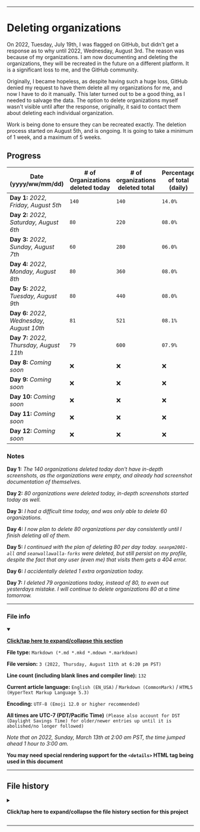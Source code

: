 
***

# Deleting organizations

On 2022, Tuesday, July 19th, I was flagged on GitHub, but didn't get a response as to why until 2022, Wednesday, August 3rd. The reason was because of my organizations. I am now documenting and deleting the organizations, they will be recreated in the future on a different platform. It is a significant loss to me, and the GitHub community.

Originally, I became hopeless, as despite having such a huge loss, GitHub denied my request to have them delete all my organizations for me, and now I have to do it manually. This later turned out to be a good thing, as I needed to salvage the data. The option to delete organizations myself wasn't visible until after the response, originally, it said to contact them about deleting each individual organization.

Work is being done to ensure they can be recreated exactly. The deletion process started on August 5th, and is ongoing. It is going to take a minimum of 1 week, and a maximum of 5 weeks.

## Progress

| Date (yyyy/ww/mm/dd) | # of Organizations deleted today | # of organizations deleted total | Percentage of total (daily) |  Total % of organizations deleted |
|---|---|---|---|---|
| **Day 1:** _2022, Friday, August 5th_ | `140` | `140` | `14.0%` | `14.0%` |
| **Day 2:** _2022, Saturday, August 6th_ | `80` | `220` | `08.0%` | `22.0%` |
| **Day 3:** _2022, Sunday, August 7th_ | `60` | `280` | `06.0%` | `28.0%` |
| **Day 4:** _2022, Monday, August 8th_ | `80` | `360` | `08.0%` | `36.0%` |
| **Day 5:** _2022, Tuesday, August 9th_ | `80` | `440` | `08.0%` | `44.0%` |
| **Day 6:** _2022, Wednesday, August 10th_ | `81` | `521` | `08.1%` | `52.1%` |
| **Day 7:** _2022, Thursday, August 11th_ | `79` | `600` | `07.9%` | `60.0%` |
| **Day 8:** _Coming soon_ | :x: | :x: | :x: | :x: |
| **Day 9:** _Coming soon_ | :x: | :x: | :x: | :x: |
| **Day 10:** _Coming soon_ | :x: | :x: | :x: | :x: |
| **Day 11:** _Coming soon_ | :x: | :x: | :x: | :x: |
| **Day 12:** _Coming soon_ | :x: | :x: | :x: | :x: |

<!-- Notes
Day 6: I accidentally deleted 1 extra organization today.
!-->

<!-- File info
Table version: 7.0, day 7 (2022, Thursday, August 11th at 6:03 pm PST)
Type: Markdown document (*.md *.mkd *.mdown *.markdown)
!-->

### Notes

**Day 1:** _The 140 organizations deleted today don't have in-depth screenshots, as the organizations were empty, and already had screenshot documentation of themselves._

**Day 2:** _80 organizations were deleted today, in-depth screenshots started today as well._

**Day 3:** _I had a difficult time today, and was only able to delete 60 organizations._

**Day 4:** _I now plan to delete 80 organizations per day consistently until I finish deleting all of them._

**Day 5:** _I continued with the plan of deleting 80 per day today. `seanpm2001-all` and `seanwallawalla-forks` were deleted, but still persist on my profile, despite the fact that any user (even me) that visits them gets a 404 error._

**Day 6:** _I accidentally deleted 1 extra organization today._

**Day 7:** _I deleted 79 organizations today, instead of 80, to even out yesterdays mistake. I will continue to delete organizations 80 at a time tomorrow._

***

### File info

<details open><summary><p lang="en"><b><u>Click/tap here to expand/collapse this section</u></b></p></summary>

**File type:** `Markdown (*.md *.mkd *.mdown *.markdown)`

**File version:** `3 (2022, Thursday, August 11th at 6:20 pm PST)`

**Line count (including blank lines and compiler line):** `132`

**Current article language:** `English (EN_USA)` / `Markdown (CommonMark)` / `HTML5 (HyperText Markup Language 5.3)`

**Encoding:** `UTF-8 (Emoji 12.0 or higher recommended)`

**All times are UTC-7 (PDT/Pacific Time)** `(Please also account for DST (Daylight Savings Time) for older/newer entries up until it is abolished/no longer followed)`

_Note that on 2022, Sunday, March 13th at 2:00 am PST, the time jumped ahead 1 hour to 3:00 am._

**You may need special rendering support for the `<details>` HTML tag being used in this document**

</details>

***

## File history

<details><summary><p lang="en"><b>Click/tap here to expand/collapse the file history section for this project</b></p></summary>

<details><summary><p lang="en"><b>Version 1 (2022, Saturday, August 6th at 8:20 pm PST)</b></p></summary>

**This version was made by:** [`@seanpm2001`](https://github.com/seanpm2001/)

> Changes:

- [x] Started the file
- [x] Added the title section
- [x] Added the `main` section
- [x] Added the `progress` section
- [x] Added the `file info` section
- [x] Added the `file history` section
- [ ] No other changes in version 1

</details>

<details><summary><p lang="en"><b>Version 2 (2022, Wednesday, August 10th at 5:05 pm PST)</b></p></summary>

**This version was made by:** [`@seanpm2001`](https://github.com/seanpm2001/)

> Changes:

- [x] Updated the `progress` section
- - [x] Added the `notes` subsection
- [x] Updated the `file info` section
- [x] Updated the `file history` section
- [ ] No other changes in version 2

</details>


<details><summary><p lang="en"><b>Version 3 (2022, Thursday, August 11th at 6:20 pm PST)</b></p></summary>

**This version was made by:** [`@seanpm2001`](https://github.com/seanpm2001/)

> Changes:

- [x] Updated the `progress` section
- - [x] Updated the `notes` subsection
- [x] Updated the `file info` section
- [x] Updated the `file history` section
- [ ] No other changes in version 3

</details>

</details>

***
